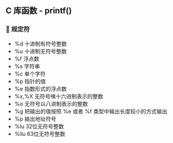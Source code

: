 ## C 库函数 - printf()

### 🐛 规定符

- %d 十进制有符号整数
- %u 十进制无符号整数
- %f 浮点数
- %s 字符串
- %c 单个字符
- %p 指针的值
- %e 指数形式的浮点数
- %x,%X 无符号咦十六进制表示的整数
- %o 无符号以八进制表示的整数
- %g 把输出的值按照 %e 或者 %f 类型中输出长度较小的方式输出
- %p 输出地址符号
- %lu 32位无符号整数
- %llu 63位无符号整数